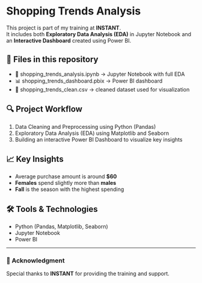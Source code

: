 # Shopping Trends Analysis

This project is part of my training at **INSTANT**.  
It includes both **Exploratory Data Analysis (EDA)** in Jupyter Notebook and an **Interactive Dashboard** created using Power BI.

## 📂 Files in this repository
- 📓 shopping_trends_analysis.ipynb → Jupyter Notebook with full EDA
- 📊 shopping_trends_dashboard.pbix → Power BI dashboard
- 📄 shopping_trends_clean.csv → cleaned dataset used for visualization

## 🔍 Project Workflow
1. Data Cleaning and Preprocessing using Python (Pandas)
2. Exploratory Data Analysis (EDA) using Matplotlib and Seaborn
3. Building an interactive Power BI Dashboard to visualize key insights

## 📈 Key Insights
- Average purchase amount is around **$60**
- **Females** spend slightly more than **males**
- **Fall** is the season with the highest spending

## 🛠️ Tools & Technologies
- Python (Pandas, Matplotlib, Seaborn)
- Jupyter Notebook
- Power BI

---

### 🙌 Acknowledgment
Special thanks to **INSTANT** for providing the training and support.
